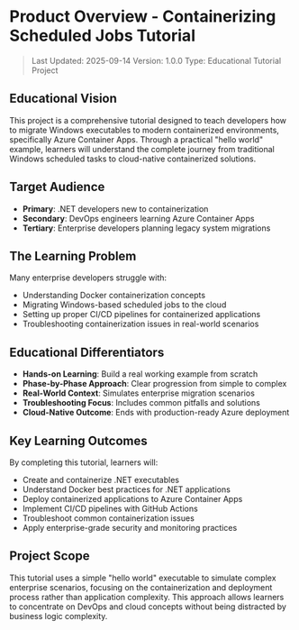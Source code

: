 # Product Overview - Containerizing Scheduled Jobs Tutorial

> Last Updated: 2025-09-14
> Version: 1.0.0
> Type: Educational Tutorial Project

## Educational Vision

This project is a comprehensive tutorial designed to teach developers how to migrate Windows executables to modern containerized environments, specifically Azure Container Apps. Through a practical "hello world" example, learners will understand the complete journey from traditional Windows scheduled tasks to cloud-native containerized solutions.

## Target Audience

- **Primary**: .NET developers new to containerization
- **Secondary**: DevOps engineers learning Azure Container Apps
- **Tertiary**: Enterprise developers planning legacy system migrations

## The Learning Problem

Many enterprise developers struggle with:
- Understanding Docker containerization concepts
- Migrating Windows-based scheduled jobs to the cloud
- Setting up proper CI/CD pipelines for containerized applications
- Troubleshooting containerization issues in real-world scenarios

## Educational Differentiators

- **Hands-on Learning**: Build a real working example from scratch
- **Phase-by-Phase Approach**: Clear progression from simple to complex
- **Real-World Context**: Simulates enterprise migration scenarios
- **Troubleshooting Focus**: Includes common pitfalls and solutions
- **Cloud-Native Outcome**: Ends with production-ready Azure deployment

## Key Learning Outcomes

By completing this tutorial, learners will:
- Create and containerize .NET executables
- Understand Docker best practices for .NET applications
- Deploy containerized applications to Azure Container Apps
- Implement CI/CD pipelines with GitHub Actions
- Troubleshoot common containerization issues
- Apply enterprise-grade security and monitoring practices

## Project Scope

This tutorial uses a simple "hello world" executable to simulate complex enterprise scenarios, focusing on the containerization and deployment process rather than application complexity. This approach allows learners to concentrate on DevOps and cloud concepts without being distracted by business logic complexity.